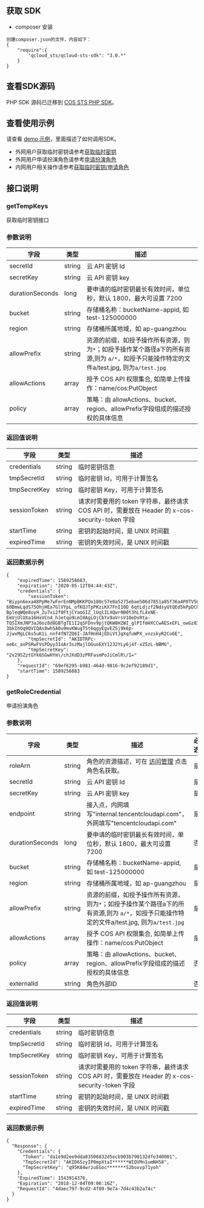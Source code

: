 ## 获取 SDK

- composer 安装

```
创建composer.json的文件，内容如下：
{
    "require":{
        "qcloud_sts/qcloud-sts-sdk": "3.0.*"
    }
}
```

## 查看SDK源码

PHP SDK 源码已迁移到 [COS STS PHP SDK](https://github.com/tencentyun/qcloud-cos-sts-php-sdk)。

## 查看使用示例

请查看 [demo 示例](https://github.com/tencentyun/qcloud-cos-sts-sdk/tree/master/php/demo)，里面描述了如何调用SDK。

- 外网用户获取临时密钥请参考[获取临时密钥](https://github.com/tencentyun/qcloud-cos-sts-sdk/blob/master/php/demo/sts_test.php)
- 外网用户申请扮演角色请参考[申请扮演角色](https://github.com/tencentyun/qcloud-cos-sts-sdk/blob/master/php/demo/sts_role_test.php)
- 内网用户相关操作请参考[获取临时密钥/申请角色](https://github.com/tencentyun/qcloud-cos-sts-sdk/blob/master/php/demo/sts_internal_test.php)


## 接口说明

### getTempKeys

获取临时密钥接口

### 参数说明

|字段|类型|描述|
| ---- | ---- | ---- |
|secretId|string| 云 API 密钥 Id|
|secretKey|string| 云 API 密钥 key|
|durationSeconds|long| 要申请的临时密钥最长有效时间，单位秒，默认 1800，最大可设置 7200 |
|bucket|string| 存储桶名称：bucketName-appid, 如 test-125000000|
|region|string| 存储桶所属地域，如 ap-guangzhou|
|allowPrefix|string|资源的前缀，如授予操作所有资源，则为`*`；如授予操作某个路径a下的所有资源,则为 `a/*`，如授予只能操作特定的文件a/test.jpg, 则为`a/test.jpg`|
|allowActions|array| 授予 COS API 权限集合, 如简单上传操作：name/cos:PutObject|
|policy|array| 策略：由 allowActions、bucket、region、allowPrefix字段组成的描述授权的具体信息|

### 返回值说明

|字段|类型|描述|
| ---- | ---- | ---- |
|credentials | string | 临时密钥信息 |
|tmpSecretId | string | 临时密钥 Id，可用于计算签名 |
|tmpSecretKey | string | 临时密钥 Key，可用于计算签名 |
|sessionToken | string | 请求时需要用的 token 字符串，最终请求 COS API 时，需要放在 Header 的 x-cos-security-token 字段 |
|startTime | string | 密钥的起始时间，是 UNIX 时间戳 |
|expiredTime | string | 密钥的失效时间，是 UNIX 时间戳 |

### 返回数据示例

```
{
	"expiredTime": 1589258683,
	"expiration": "2020-05-12T04:44:43Z",
	"credentials": {
		"sessionToken": "Biypn6exa48PpMe7wFerEnNMpBKKPQo180c57e0a5275ebae506d7851a85f36a4P0TV5UFR3FYJjsoZA1tk6uRKoDRzc6-60BmwLqdS75OhjHEa7GlVYpL_ofKQJTpPKziKX7FnI10D_6qtLdjzf2NdsyUtQEd5kPpDCOQJZn9-BpleqWQe8oyH_2u7xi2f0FtjCYaoGIZ_lUqlILXQwr0B0t3hLfL4xNE-EmVjUlUXa16HxVCn4_hJetqo9LmI0AgLOjCbYx9aVrsV10eDsRta-TQSIXmJNP3aJ6oz8d8GBTgTE1I2qSFDnv9pjtQKW8HZWI_glPIfmHXCCwAESxEFL_owGz839Va0qYhF6LkfVmsuoU1zNcvJR1w3cIE6izV3SKHaOtWaew3IOervuOPoN3S2oYGNwv2EavtDAWyUBIeI7X6nMVzlpnyJ-3bkIhOq9QVIQAs8wh5A0u9mvKWugT5t6qgyEgvEZSj9k6p-JjwxMgLC6s5uK1i_nnf4fN7ZQ6I-JAfHnH4jEDiVtJgXqfuWPX_vnzskyR2Co6E",
		"tmpSecretId": "AKIDTRPc-oe6c_avPSRwFVsPDyy3IoAr3szMajlOGuoEXY1232YLy6j4f-xZ5zL-NBMG",
		"tmpSecretKey": "2v29SZztGYk6SGwHYm\/chJXdD3zPRFasmPoJiCmlR\/I="
	},
	"requestId": "69ef6295-b981-464d-9816-9c2ef92189d1",
	"startTime": 1589256883
}
```

### getRoleCredential

申请扮演角色

### 参数说明

|字段|类型|描述|必选|
| ---- | ---- | ---- | ----|
|roleArn|string|角色的资源描述，可在 [访问管理](https://console.cloud.tencent.com/cam/role) 点击角色名获取。| 是 |
|secretId|string| 云 API 密钥 Id| 是 |
|secretKey|string| 云 API 密钥 key| 是 |
|endpoint|string| 接入点，内网填写"internal.tencentcloudapi.com"，外网填写"tencentcloudapi.com"| 是 |
|durationSeconds|long| 要申请的临时密钥最长有效时间，单位秒，默认 1800，最大可设置 7200 | 否 |
|bucket|string| 存储桶名称：bucketName-appid, 如 test-125000000| 是 |
|region|string| 存储桶所属地域，如 ap-guangzhou| 是 |
|allowPrefix|string|资源的前缀，如授予操作所有资源，则为`*`；如授予操作某个路径a下的所有资源,则为 `a/*`，如授予只能操作特定的文件a/test.jpg, 则为`a/test.jpg`| 是 |
|allowActions|array| 授予 COS API 权限集合, 如简单上传操作：name/cos:PutObject| 是 |
|policy|array| 策略：由 allowActions、bucket、region、allowPrefix字段组成的描述授权的具体信息| 否 |
|externalId|string| 角色外部ID| 否 |

### 返回值说明

|字段|类型|描述|
| ---- | ---- | ---- |
|credentials | string | 临时密钥信息 |
|tmpSecretId | string | 临时密钥 Id，可用于计算签名 |
|tmpSecretKey | string | 临时密钥 Key，可用于计算签名 |
|sessionToken | string | 请求时需要用的 token 字符串，最终请求 COS API 时，需要放在 Header 的 x-cos-security-token 字段 |
|startTime | string | 密钥的起始时间，是 UNIX 时间戳 |
|expiredTime | string | 密钥的失效时间，是 UNIX 时间戳 |

### 返回数据示例

```
{
  "Response": {
    "Credentials": {
      "Token": "da1e9d2ee9dda83506832d5ecb903b790132dfe340001",
      "TmpSecretId": "AKID65zyIP0mpXtaI******WIQVMn1umNH58",
      "TmpSecretKey": "q95K84wrzuEGoc*******52boxvp71yoh"
    },
    "ExpiredTime": 1543914376,
    "Expiration": "2018-12-04T09:06:16Z",
    "RequestId": "4daec797-9cd2-4f09-9e7a-7d4c43b2a74c"
  }
}
```

